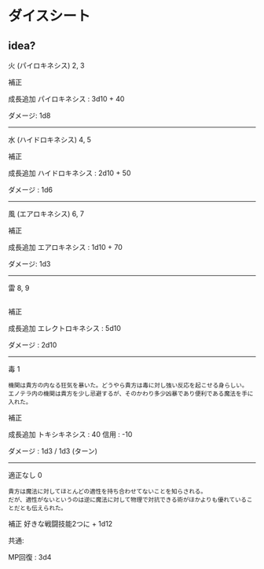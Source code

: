# ダイスシート

## idea?

火 (パイロキネシス) 2, 3

補正

成長追加
パイロキネシス : 3d10 + 40

ダメージ: 1d8

<hr>

水 (ハイドロキネシス) 4, 5

補正

成長追加
ハイドロキネシス : 2d10 + 50

ダメージ : 1d6

<hr>

風 (エアロキネシス) 6, 7

補正

成長追加
エアロキネシス : 1d10 + 70

ダメージ: 1d3

<hr>

雷 8, 9

```

```

補正

成長追加
エレクトロキネシス :  5d10

ダメージ : 2d10

<hr>

毒 1

```
機関は貴方の内なる狂気を暴いた。どうやら貴方は毒に対し強い反応を起こせる身らしい。
エノテラ内の機関は貴方を少し忌避するが、そのかわり多少凶暴であり便利である魔法を手に入れた。
```

補正

成長追加
トキシキネシス : 40
信用 : -10

ダメージ : 1d3 / 1d3 (ターン)

<hr>

適正なし 0

```
貴方は魔法に対してほとんどの適性を持ち合わせてないことを知らされる。
だが、適性がないというのは逆に魔法に対して物理で対抗できる術がほかよりも優れていることだとも伝えられた。
```

補正
好きな戦闘技能2つに + 1d12

共通:

MP回復 : 3d4
